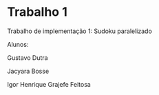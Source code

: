 # Trabalho 1
Trabalho de implementação 1: Sudoku paralelizado

Alunos:

Gustavo Dutra

Jacyara Bosse 

Igor Henrique Grajefe Feitosa
